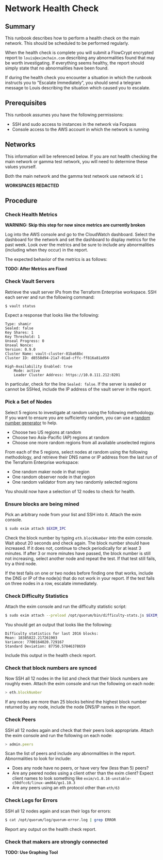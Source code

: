# Network Health Check

## Summary

This runbook describes how to perform a health check on the main network. This should be scheduled to be performed regularly.

When the health check is complete you will submit a FlowCrypt encrypted report to `louis@eximchain.com` describing any abnormalities found that may be worth investigating. If everything seems healthy, the report should simply state that no abnormalities have been found.

If during the health check you encounter a situation in which the runbook instructs you to "Escalate Immediately", you should send a telegram message to Louis describing the situation which caused you to escalate.

## Prerequisites

This runbook assumes you have the following permissions:

* SSH and sudo access to instances in the network via Foxpass
* Console access to the AWS account in which the network is running

## Networks

This information will be referenced below. If you are not health checking the main network or gamma test network, you will need to determine these values yourself.

Both the main network and the gamma test network use network id `1`

**WORKSPACES REDACTED**

## Procedure

### Check Health Metrics

**WARNING: Skip this step for now since metrics are currently broken**

Log into the AWS console and go to the CloudWatch dashboard. Select the dashboard for the network and set the dashboard to display metrics for the past week.  Look over the metrics and be sure to include any abnormalities (including when they occur) in the report.

The expected behavior of the metrics is as follows:

**TODO: After Metrics are Fixed**

### Check Vault Servers

Retrieve the vault server IPs from the Terraform Enterprise workspace. SSH each server and run the following command:

```sh
$ vault status
```

Expect a response that looks like the following:

```
Type: shamir
Sealed: false
Key Shares: 1
Key Threshold: 1
Unseal Progress: 0
Unseal Nonce: 
Version: 0.9.0
Cluster Name: vault-cluster-81ba68bc
Cluster ID: d8558d94-21a7-01ad-cffc-ff816a81a959

High-Availability Enabled: true
	Mode: active
	Leader Cluster Address: https://10.0.111.212:8201
```

In particular, check for the line `Sealed: false`. If the server is sealed or cannot be SSHed, include the IP address of the vault server in the report.

### Pick a Set of Nodes

Select 5 regions to investigate at random using the following methodology. If you want to ensure you are sufficiently random, you can use a [random number generator](https://www.random.org/) to help.

* Choose two US regions at random
* Choose two Asia-Pacific (AP) regions at random
* Choose one more random regions from all available unselected regions

From each of the 5 regions, select nodes at random using the following methodology, and retrieve their DNS name or IP address from the last run of the Terraform Enterprise workspace:

* One random maker node in that region
* One random observer node in that region
* One random validator from any two randomly selected regions

You should now have a selection of 12 nodes to check for health.

### Ensure blocks are being mined

Pick an arbitrary node from your list and SSH into it.  Attach the exim console.

```sh
$ sudo exim attach $EXIM_IPC
```

Check the block number by typing `eth.blockNumber` into the exim console. Wait about 20 seconds and check again. The block number should have increased.  If it does not, continue to check periodically for at least 3 minutes. If after 3 or more minutes have passed, the block number is still not increasing, select another node and repeat the test. If that test still fails, try a third node.

If the test fails on one or two nodes before finding one that works, include the DNS or IP of the node(s) that do not work in your report. If the test fails on three nodes in a row, escalate immediately.

### Check Difficulty Statistics

Attach the exim console and run the difficulty statistic script:

```sh
$ sudo exim attach --preload /opt/quorum/bin/difficulty-stats.js $EXIM_IPC
```

You should get an output that looks like the following:

```
Difficulty statistics for last 2016 blocks:
Mean: 18385822.217261903
Variance: 7700164020.729167
Standard Deviation: 87750.57846378659
```

Include this output in the health check report.

### Check that block numbers are synced

Now SSH all 12 nodes in the list and check that their block numbers are roughly even. Attach the exim console and run the following on each node:

```javascript
> eth.blockNumber
```

If any nodes are more than 25 blocks behind the highest block number returned by any node, include the node DNS/IP names in the report.

### Check Peers

SSH all 12 nodes again and check that their peers look appropriate. Attach the exim console and run the following on each node:

```javascript
> admin.peers
```

Scan the list of peers and include any abnormalities in the report. Abnormalities to look for include:

* Does any node have no peers, or have very few (less than 5) peers?
* Are any peered nodes using a client other than the exim client? Expect client names to look something like `exim/v1.8.16-unstable-c50dfcc6/linux-amd64/go1.10.3`
* Are any peers using an eth protocol other than `eth/63`

### Check Logs for Errors

SSH all 12 nodes again and scan their logs for errors:

```sh
$ cat /opt/quorum/log/quorum-error.log | grep ERROR
```

Report any output on the health check report.

### Check that makers are strongly connected

**TODO: Use Graphing Tool**